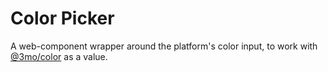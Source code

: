 # Color Picker

A web-component wrapper around the platform's color input, to work with [@3mo/color](https://www.npmjs.com/package/@3mo/color) as a value.